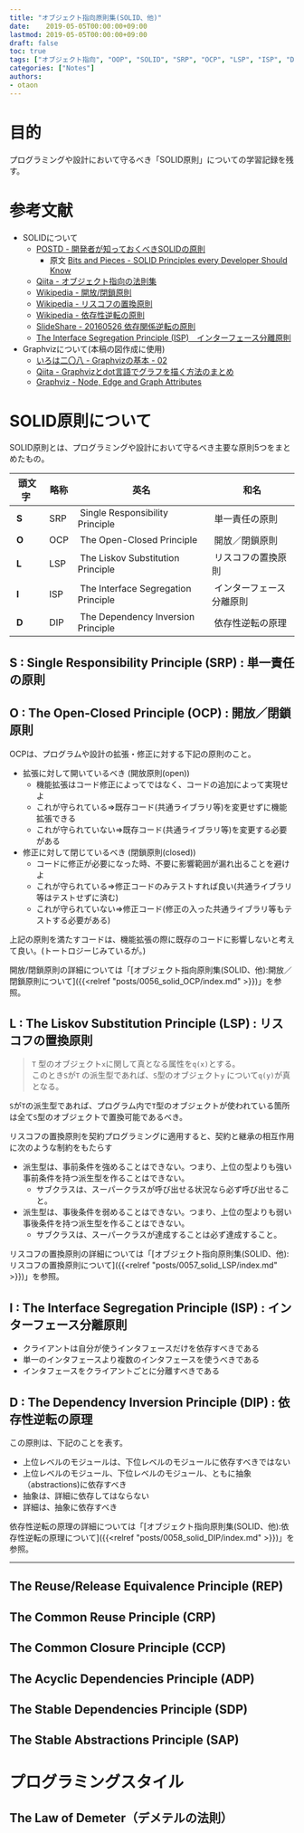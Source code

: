 ```yaml
---
title: "オブジェクト指向原則集(SOLID、他)"
date:    2019-05-05T00:00:00+09:00
lastmod: 2019-05-05T00:00:00+09:00
draft: false
toc: true
tags: ["オブジェクト指向", "OOP", "SOLID", "SRP", "OCP", "LSP", "ISP", "DIP"]
categories: ["Notes"]
authors:
- otaon
---
```


# 目的
プログラミングや設計において守るべき「SOLID原則」についての学習記録を残す。

# 参考文献
- SOLIDについて
  - [POSTD - 開発者が知っておくべきSOLIDの原則](https://postd.cc/solid-principles-every-developer-should-know/)
    - 原文 [Bits and Pieces - SOLID Principles every Developer Should Know](https://blog.bitsrc.io/solid-principles-every-developer-should-know-b3bfa96bb688)
  - [Qiita - オブジェクト指向の法則集](https://qiita.com/kenjihiranabe/items/9eddc70e279861992274)
  - [Wikipedia - 開放/閉鎖原則](https://ja.wikipedia.org/wiki/%E9%96%8B%E6%94%BE/%E9%96%89%E9%8E%96%E5%8E%9F%E5%89%87)
  - [Wikipedia - リスコフの置換原則](https://ja.wikipedia.org/wiki/%E3%83%AA%E3%82%B9%E3%82%B3%E3%83%95%E3%81%AE%E7%BD%AE%E6%8F%9B%E5%8E%9F%E5%89%87)
  - [Wikipedia - 依存性逆転の原則](https://ja.wikipedia.org/wiki/%E4%BE%9D%E5%AD%98%E6%80%A7%E9%80%86%E8%BB%A2%E3%81%AE%E5%8E%9F%E5%89%87)
  - [SlideShare - 20160526 依存関係逆転の原則](https://www.slideshare.net/ShintaroKurosawa/20160526-62511723)
  - [The Interface Segregation Principle (ISP)　インターフェース分離原則](http://etc9.hatenablog.com/entry/20090925/1253883259)
- Graphvizについて(本稿の図作成に使用)
  - [いろは二〇八 - Graphvizの基本 - 02](https://iroha208.com/categories/graphviz/02/)
  - [Qiita - Graphvizとdot言語でグラフを描く方法のまとめ](https://qiita.com/rubytomato@github/items/51779135bc4b77c8c20d)
  - [Graphviz - Node, Edge and Graph Attributes](https://www.graphviz.org/doc/info/attrs.html)

# SOLID原則について
SOLID原則とは、プログラミングや設計において守るべき主要な原則5つをまとめたもの。

|&nbsp;頭文字|&nbsp;略称|&nbsp;英名|&nbsp;和名|
|---|---|---|---|
| &nbsp;**S** | &nbsp;SRP | &nbsp;Single Responsibility Principle     | &nbsp;単一責任の原則 |
| &nbsp;**O** | &nbsp;OCP | &nbsp;The Open-Closed Principle           | &nbsp;開放／閉鎖原則 |
| &nbsp;**L** | &nbsp;LSP | &nbsp;The Liskov Substitution Principle   | &nbsp;リスコフの置換原則 |
| &nbsp;**I** | &nbsp;ISP | &nbsp;The Interface Segregation Principle | &nbsp;インターフェース分離原則 |
| &nbsp;**D** | &nbsp;DIP | &nbsp;The Dependency Inversion Principle  | &nbsp;依存性逆転の原理 |

## **S** : Single Responsibility Principle (SRP) : 単一責任の原則

## **O** : The Open-Closed Principle (OCP) : 開放／閉鎖原則
OCPは、プログラムや設計の拡張・修正に対する下記の原則のこと。

- 拡張に対して開いているべき (開放原則(open))
  - 機能拡張はコード修正によってではなく、コードの追加によって実現せよ
  - これが守られている⇒既存コード(共通ライブラリ等)を変更せずに機能拡張できる
  - これが守られていない⇒既存コード(共通ライブラリ等)を変更する必要がある
- 修正に対して閉じているべき (閉鎖原則(closed))
  - コードに修正が必要になった時、不要に影響範囲が漏れ出ることを避けよ
  - これが守られている⇒修正コードのみテストすれば良い(共通ライブラリ等はテストせずに済む)
  - これが守られていない⇒修正コード(修正の入った共通ライブラリ等もテストする必要がある)

上記の原則を満たすコードは、機能拡張の際に既存のコードに影響しないと考えて良い。(トートロジーじみているが。)  

開放/閉鎖原則の詳細については「[オブジェクト指向原則集(SOLID、他):開放／閉鎖原則について]({{<relref "posts/0056_solid_OCP/index.md" >}})」を参照。

## **L** : The Liskov Substitution Principle (LSP) : リスコフの置換原則
> `T` 型のオブジェクト`x`に関して真となる属性を`q(x)`とする。  
> このとき`S`が`T` の派生型であれば、`S`型のオブジェクト`y` について`q(y)`が真となる。

`S`が`T`の派生型であれば、プログラム内で`T`型のオブジェクトが使われている箇所は全て`S`型のオブジェクトで置換可能であるべき。

リスコフの置換原則を契約プログラミングに適用すると、契約と継承の相互作用に次のような制約をもたらす

- 派生型は、事前条件を強めることはできない。つまり、上位の型よりも強い事前条件を持つ派生型を作ることはできない。
  - サブクラスは、スーパークラスが呼び出せる状況なら必ず呼び出せること。
- 派生型は、事後条件を弱めることはできない。つまり、上位の型よりも弱い事後条件を持つ派生型を作ることはできない。
  - サブクラスは、スーパークラスが達成することは必ず達成すること。

リスコフの置換原則の詳細については「[オブジェクト指向原則集(SOLID、他):リスコフの置換原則について]({{<relref "posts/0057_solid_LSP/index.md" >}})」を参照。

## **I** : The Interface Segregation Principle (ISP) : インターフェース分離原則
- クライアントは自分が使うインタフェースだけを依存すべきである
- 単一のインタフェースより複数のインタフェースを使うべきである
- インタフェースをクライアントごとに分離すべきである

## **D** : The Dependency Inversion Principle (DIP) : 依存性逆転の原理
この原則は、下記のことを表す。

- 上位レベルのモジュールは、下位レベルのモジュールに依存すべきではない
- 上位レベルのモジュール、下位レベルのモジュール、ともに抽象（abstractions)に依存すべき
- 抽象は、詳細に依存してはならない
- 詳細は、抽象に依存すべき

依存性逆転の原理の詳細については「[オブジェクト指向原則集(SOLID、他):依存性逆転の原理について]({{<relref "posts/0058_solid_DIP/index.md" >}})」を参照。

----

## The Reuse/Release Equivalence Principle (REP)

## The Common Reuse Principle (CRP)

## The Common Closure Principle (CCP)

## The Acyclic Dependencies Principle (ADP)

## The Stable Dependencies Principle (SDP)

## The Stable Abstractions Principle (SAP)


# プログラミングスタイル
## The Law of Demeter（デメテルの法則）
	



